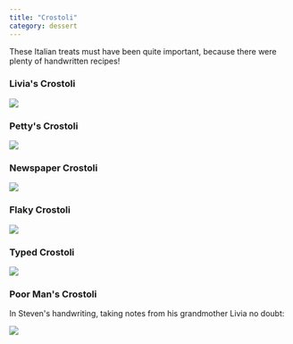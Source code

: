 ```yaml
---
title: "Crostoli"
category: dessert
---
```


These Italian treats must have been quite important, because there were plenty of handwritten recipes!

### Livia's Crostoli

![](/images/recipe-crostoli-nona.jpg)

### Petty's Crostoli

![](/images/recipe-crostoli-petty.jpg)

### Newspaper Crostoli

![](/images/recipe-crostoli-news.jpg)

### Flaky Crostoli

![](/images/recipe-crostoli-flaky.jpg)

### Typed Crostoli

![](/images/recipe-crostoli-typed.jpg)

### Poor Man's Crostoli

In Steven's handwriting, taking notes from his grandmother Livia no doubt:

![](/images/recipe-crostoli-poorman.jpg)
